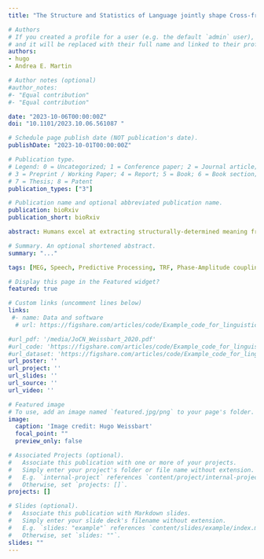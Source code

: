 ```yaml
---
title: "The Structure and Statistics of Language jointly shape Cross-frequency Dynamics during Spoken Language Comprehension"

# Authors
# If you created a profile for a user (e.g. the default `admin` user), write the username (folder name) here 
# and it will be replaced with their full name and linked to their profile.
authors:
- hugo
- Andrea E. Martin

# Author notes (optional)
#author_notes:
#- "Equal contribution"
#- "Equal contribution"

date: "2023-10-06T00:00:00Z"
doi: "10.1101/2023.10.06.561087 "

# Schedule page publish date (NOT publication's date).
publishDate: "2023-10-01T00:00:00Z"

# Publication type.
# Legend: 0 = Uncategorized; 1 = Conference paper; 2 = Journal article;
# 3 = Preprint / Working Paper; 4 = Report; 5 = Book; 6 = Book section;
# 7 = Thesis; 8 = Patent
publication_types: ["3"]

# Publication name and optional abbreviated publication name.
publication: bioRxiv
publication_short: bioRxiv

abstract: Humans excel at extracting structurally-determined meaning from speech, despite the inherent physical variability of spoken language (e.g., background noise, speaker variability, accents). One way to achieve such perceptual robustness is for the brain to predict its sensory input and, to some extent, the linguistic content, based on its internal states. However, the combinatorial nature of language, which on one hand endows language with its unboundedness and expressive power, also renders prediction over a sequence of words a non-trivial and, at the very least, non-Markovian affair. How neural infrastructure allows for linguistic structures, e.g., the hierarchical organisation of phrases, to be jointly processed with ongoing predictions over incoming input is not yet well understood. To wit, this study takes a novel perspective on the relationship between structural and statistical knowledge of language in brain dynamics by focusing on phase and amplitude modulation. Syntactic features derived from constituent hierarchies, and surface statistics based on word sequential predictability obtained from a pretrained transformer model, were jointly used to reconstruct the neural oscillatory dynamics during naturalistic audiobook listening. We modelled the brain response to structured and statistical information via forward encoding models, and found that both types of features improve decoding performance on unseen data. Results indicated a substantial overlap between brain activity involved in both types of information, suggesting that the classic viewpoint that linguistic structures and statistics about them can be separated as a false dichotomy when language is processed in the brain. Syntactic features aided neural signal reconstruction over a longer period of time; in contrast, the effect of statistical features is comparatively shorter, but is tightly bound to the phase of neural dynamics, suggesting involvement in the temporal prediction and alignment of cortical oscillations involved in speech processing. Both features are jointly processed and contribute to ongoing neural dynamics during spoken language comprehension, and are locally integrated through cross-frequency coupling mechanisms.

# Summary. An optional shortened abstract.
summary: "..."

tags: [MEG, Speech, Predictive Processing, TRF, Phase-Amplitude coupling]

# Display this page in the Featured widget?
featured: true

# Custom links (uncomment lines below)
links:
 #- name: Data and software
  # url: https://figshare.com/articles/code/Example_code_for_linguistic_TRFs_in_delta_band/9034481/3

#url_pdf: '/media/JoCN_Weissbart_2020.pdf'
#url_code: 'https://figshare.com/articles/code/Example_code_for_linguistic_TRFs_in_delta_band/9034481/3'
#url_dataset: 'https://figshare.com/articles/code/Example_code_for_linguistic_TRFs_in_delta_band/9034481/3'
url_poster: ''
url_project: ''
url_slides: ''
url_source: ''
url_video: ''

# Featured image
# To use, add an image named `featured.jpg/png` to your page's folder. 
image:
  caption: 'Image credit: Hugo Weissbart'
  focal_point: ""
  preview_only: false

# Associated Projects (optional).
#   Associate this publication with one or more of your projects.
#   Simply enter your project's folder or file name without extension.
#   E.g. `internal-project` references `content/project/internal-project/index.md`.
#   Otherwise, set `projects: []`.
projects: []

# Slides (optional).
#   Associate this publication with Markdown slides.
#   Simply enter your slide deck's filename without extension.
#   E.g. `slides: "example"` references `content/slides/example/index.md`.
#   Otherwise, set `slides: ""`.
slides: ""
---
```


<!-- {{% callout note %}}
Click the *Cite* button above to demo the feature to enable visitors to import publication metadata into their reference management software.
{{% /callout %}}

{{% callout note %}}
Create your slides in Markdown - click the *Slides* button to check out the example.
{{% /callout %}}

Supplementary notes can be added here, including [code, math, and images](https://wowchemy.com/docs/writing-markdown-latex/). -->
